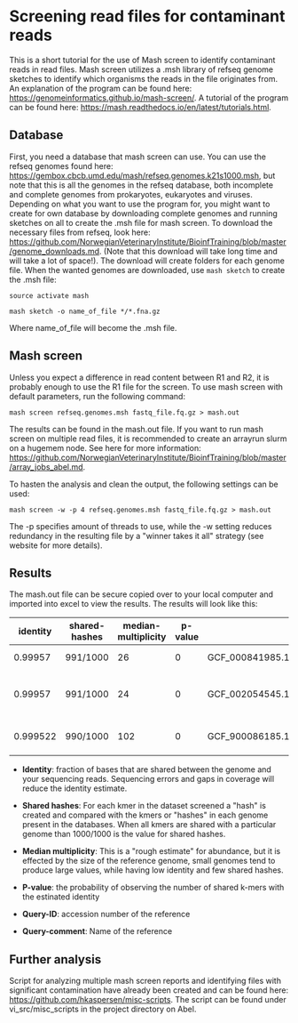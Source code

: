 # Screening read files for contaminant reads

This is a short tutorial for the use of Mash screen to identify contaminant reads in read files. Mash screen utilizes a .msh library of refseq genome sketches to identify which organisms the reads in the file originates from.
An explanation of the program can be found here: https://genomeinformatics.github.io/mash-screen/.
A tutorial of the program can be found here: https://mash.readthedocs.io/en/latest/tutorials.html.

## Database
First, you need a database that mash screen can use. You can use the refseq genomes found here: https://gembox.cbcb.umd.edu/mash/refseq.genomes.k21s1000.msh, but note that this is all the genomes in the refseq database, both incomplete and complete genomes from prokaryotes, eukaryotes and viruses. Depending on what you want to use the program for, you might want to create for own database by downloading complete genomes and running sketches on all to create the .msh file for mash screen.
To download the necessary files from refseq, look here: https://github.com/NorwegianVeterinaryInstitute/BioinfTraining/blob/master/genome_downloads.md. 
(Note that this download will take long time and will take a lot of space!). The download will create folders for each genome file.
When the wanted genomes are downloaded, use ```mash sketch``` to create the .msh file:


```
source activate mash

mash sketch -o name_of_file */*.fna.gz
```

Where name_of_file will become the .msh file.

## Mash screen
Unless you expect a difference in read content between R1 and R2, it is probably enough to use the R1 file for the screen.
To use mash screen with default parameters, run the following command:

```
mash screen refseq.genomes.msh fastq_file.fq.gz > mash.out
```

The results can be found in the mash.out file. If you want to run mash screen on multiple read files, it is recommended to create an arrayrun slurm on a hugemem node. See here for more information: https://github.com/NorwegianVeterinaryInstitute/BioinfTraining/blob/master/array_jobs_abel.md.

To hasten the analysis and clean the output, the following settings can be used:

```
mash screen -w -p 4 refseq.genomes.msh fastq_file.fq.gz > mash.out
```
The -p specifies amount of threads to use, while the -w setting reduces redundancy in the resulting file by a "winner takes it all" strategy (see website for more details).

## Results
The mash.out file can be secure copied over to your local computer and imported into excel to view the results. The results will look like this:

identity | shared-hashes | median-multiplicity | p-value | query-ID | query-comment
--------|----------------|---------------------|---------|-----------|--------------
0.99957 | 991/1000 | 26 | 0 | GCF_000841985.1_ViralProj14228_genomic.fna.gz | NC_004313.1 Salmonella phage ST64B, complete genome
0.99957 | 991/1000 | 24 | 0 | GCF_002054545.1_ASM205454v1_genomic.fna.gz | [57 seqs] NZ_MYON01000010.1 Salmonella enterica strain BCW_4905 NODE_10_length_152932_cov_1.77994, whole genome shotgun sequence [...]
0.999522 | 990/1000 | 102 | 0 | GCF_900086185.1_12082_4_85_genomic.fna.gz | [51 seqs] NZ_FLIP01000001.1 Klebsiella pneumoniae strain k1037, whole genome shotgun sequence [...]

- **Identity**: fraction of bases that are shared between the genome and your sequencing reads. Sequencing errors and gaps in coverage will reduce the identity estimate.

- **Shared hashes**: For each kmer in the dataset screened a "hash" is created and compared with the kmers or "hashes" in each genome present in the databases. When all kmers are shared with a particular genome than 1000/1000 is the value for shared hashes. 

- **Median multiplicity**: This is a "rough estimate" for abundance, but it is effected by the size of the reference genome, small genomes tend to produce large values, while having low identity and few shared hashes. 

- **P-value**: the probability of observing the number of shared k-mers with the estinated identity

- **Query-ID**: accession number of the reference

- **Query-comment**: Name of the reference


## Further analysis
Script for analyzing multiple mash screen reports and identifying files with significant contamination have already been created and can be found here: https://github.com/hkaspersen/misc-scripts.
The script can be found under vi_src/misc_scripts in the project directory on Abel.
